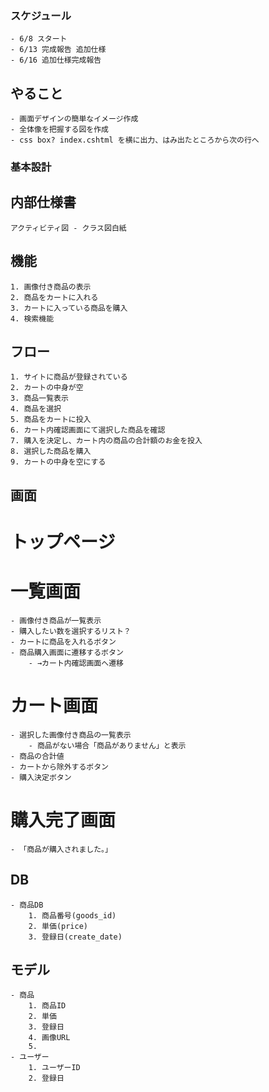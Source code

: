 ### スケジュール
    - 6/8 スタート
    - 6/13 完成報告 追加仕様
    - 6/16 追加仕様完成報告
  
## やること
    - 画面デザインの簡単なイメージ作成
    - 全体像を把握する図を作成
    - css box? index.cshtml を横に出力、はみ出たところから次の行へ


### 基本設計
## 内部仕様書
    アクティビティ図 - クラス図白紙


## 機能
    1. 画像付き商品の表示
    2. 商品をカートに入れる
    3. カートに入っている商品を購入
    4. 検索機能

## フロー
    1. サイトに商品が登録されている
    2. カートの中身が空
    3. 商品一覧表示
    4. 商品を選択
    5. 商品をカートに投入
    6. カート内確認画面にて選択した商品を確認
    7. 購入を決定し、カート内の商品の合計額のお金を投入
    8. 選択した商品を購入
    9. カートの中身を空にする

## 画面
# トップページ

# 一覧画面
    - 画像付き商品が一覧表示
    - 購入したい数を選択するリスト？
    - カートに商品を入れるボタン
    - 商品購入画面に遷移するボタン
        - →カート内確認画面へ遷移

# カート画面
    - 選択した画像付き商品の一覧表示
        - 商品がない場合「商品がありません」と表示
    - 商品の合計値
    - カートから除外するボタン
    - 購入決定ボタン

# 購入完了画面
    - 「商品が購入されました。」

## DB
    - 商品DB
        1. 商品番号(goods_id)
        2. 単価(price)
        3. 登録日(create_date)

## モデル
    - 商品
        1. 商品ID
        2. 単価
        3. 登録日
        4. 画像URL
        5. 
    - ユーザー
        1. ユーザーID
        2. 登録日
